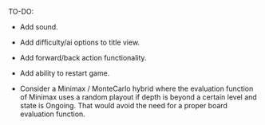 TO-DO:

- Add sound.

- Add difficulty/ai options to title view.

- Add forward/back action functionality.

- Add ability to restart game.

- Consider a Minimax / MonteCarlo hybrid where the evaluation function of Minimax
uses a random playout if depth is beyond a certain level and state is Ongoing. That would
avoid the need for a proper board evaluation function.